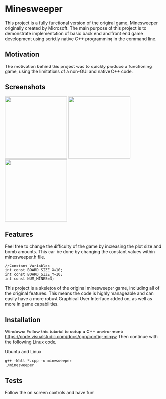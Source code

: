 # Minesweeper
This project is a fully functional version of the original game, Minesweeper originally created by Microsoft. The main purpose of this project is to demonstrate implementation of basic back end and front end game development using scrictly native C++ programming in the command line.

## Motivation
The motivation behind this project was to quickly produce a functioning game, using the limitations of a non-GUI and native C++ code.

## Screenshots
<img src="https://github.com/carsonmagee/ProjectPortfolio/assets/24598567/544ee2a1-33b6-48b0-ae32-404230357fc7" width="200" />
<img src="https://github.com/carsonmagee/ProjectPortfolio/assets/24598567/ead1ceaf-6061-4e7f-a58e-230a9d4e1b7f" width="200" />
<img src="https://github.com/carsonmagee/ProjectPortfolio/assets/24598567/c6470014-0077-4a2a-9248-572c8f765569" width="200" />

## Features
Feel free to change the difficulty of the game by increasing the plot size and bomb amounts. This can be done by changing the constant values within minesweeper.h file.
```
//Constant Variables
int const BOARD_SIZE_X=10;
int const BOARD_SIZE_Y=10;
int const NUM_MINES=3;
```

This project is a skeleton of the original minesweeper game, including all of the original features. This means the code is highly manageable and can easily have a more robust Graphical User Interface added on, as well as more in game capabilities.

## Installation
Windows:
Follow this tutorial to setup a C++ environment: https://code.visualstudio.com/docs/cpp/config-mingw
Then continue with the following Linux code.

Ubuntu and Linux
```
g++ -Wall *.cpp -o minesweeper
./minesweeper
```

## Tests
Follow the on screen controls and have fun!
